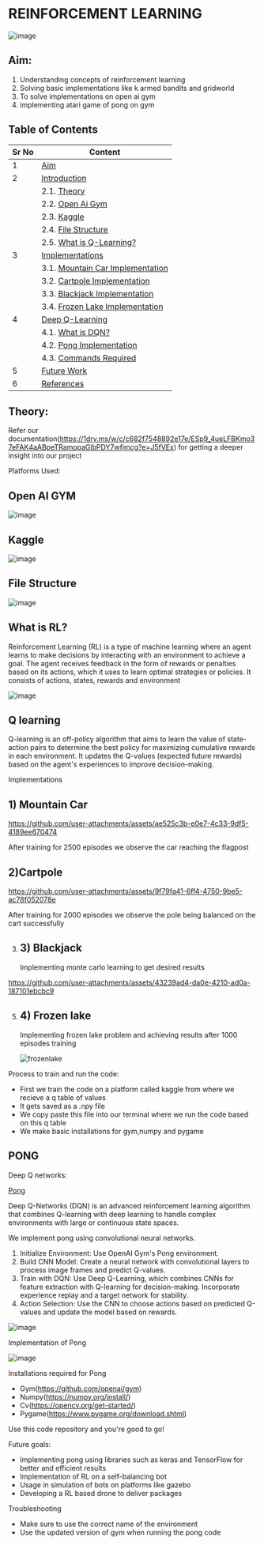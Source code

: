 # REINFORCEMENT LEARNING

![image](https://github.com/user-attachments/assets/fb57cc63-4175-48fe-8404-4797297112c5)


## Aim:
1) Understanding concepts of reinforcement learning
2) Solving basic implementations like k armed bandits and gridworld
3) To solve implementations on open ai gym
4) implementing atari game of pong on gym


## Table of Contents

| Sr No | Content                                    |
|-------|--------------------------------------------|
| 1     | [Aim](https://github.com/De-funkd/gym_master-Sra-/blob/main/README.md#aim)                          |
| 2     | [Introduction](https://github.com/De-funkd/gym_master-Sra-/blob/main/README.md#theory)                   |
|       | 2.1. [Theory](https://github.com/De-funkd/gym_master-Sra-/blob/main/README.md#theory)                    |
|       | 2.2. [Open Ai Gym](https://github.com/De-funkd/gym_master-Sra-/blob/main/README.md#Open-Ai-Gym)            |
|       | 2.3. [Kaggle](https://github.com/De-funkd/gym_master-Sra-/blob/main/README.md#Kaggle)            |
|       | 2.4. [File Structure](https://github.com/De-funkd/gym_master-Sra-/blob/main/README.md#File-Structure)               |
|       | 2.5. [What is Q-Learning?](https://github.com/De-funkd/gym_master-Sra-/blob/main/README.md#what-is-Q-learning)       |
| 3     | [Implementations](https://github.com/De-funkd/gym_master-Sra-/blob/main/README.md#implementations)                |       
|       | 3.1. [Mountain Car Implementation](https://github.com/De-funkd/gym_master-Sra-/blob/main/README.md#mountain-car-implementation) |       
|       | 3.2. [Cartpole Implementation](https://github.com/De-funkd/gym_master-Sra-/blob/main/README.md#cartpole-implementation)   |       
|       | 3.3. [Blackjack Implementation](https://github.com/De-funkd/gym_master-Sra-/blob/main/README.md#blackjack-implementation)  |       
|       | 3.4. [Frozen Lake Implementation](https://github.com/De-funkd/gym_master-Sra-/blob/main/README.md#frozen-lake-implementation) |       
| 4     | [Deep Q-Learning](https://github.com/De-funkd/gym_master-Sra-/blob/main/README.md#deep-q-learning)                |       
|       | 4.1. [What is DQN?](https://github.com/De-funkd/gym_master-Sra-/blob/main/README.md#what-is-dqn)              |       
|       | 4.2. [Pong Implementation](https://github.com/De-funkd/gym_master-Sra-/blob/main/README.md#pong-implementation)       |       
|       | 4.3. [Commands Required](https://github.com/De-funkd/gym_master-Sra-/blob/main/README.md#commands-required)         |       
| 5     | [Future Work](https://github.com/De-funkd/gym_master-Sra-/blob/main/README.md#future-work)                    |       
| 6     | [References](https://github.com/De-funkd/gym_master-Sra-/blob/main/README.md#references)                     |
  

   

## Theory:
Refer our documentation(https://1drv.ms/w/c/c682f7548892e17e/ESp9_4ueLFBKmo37eFAK4aABpeTRamopaGlbPDY7wfjmcg?e=J5fVEx) for getting a deeper insight into our project

Platforms Used:

## Open AI GYM


![image](https://github.com/user-attachments/assets/0ff8bd67-c583-44a6-9361-fcdfa0677bef)


## Kaggle

![image](https://github.com/user-attachments/assets/edf2db32-6e79-43ca-bd96-4c9551b62406)





## File Structure


![image](https://github.com/user-attachments/assets/db53041f-57c1-4c57-94a4-59b60239e7c3)




## What is RL?

  Reinforcement Learning (RL) is a type of machine learning where an agent learns to make decisions by interacting with an environment to achieve a goal. 
  The agent receives feedback in the form of rewards or penalties based on its actions, which it uses to learn optimal strategies or policies.
  It consists of actions, states, rewards and environment


![image](https://github.com/user-attachments/assets/0f0aa061-a6a9-4b6a-8974-7b3cc5afb02f)





## Q learning
Q-learning is an off-policy algorithm that aims to learn the value of state-action pairs to determine the best policy for maximizing cumulative rewards in each environment. It updates the Q-values (expected future rewards) based on the agent's experiences to improve decision-making.

Implementations

 ## 1) Mountain Car


   https://github.com/user-attachments/assets/ae525c3b-e0e7-4c33-9df5-4189ee670474
   
    
 

After training for 2500 episodes we observe the car reaching the flagpost

## 2)Cartpole


   
https://github.com/user-attachments/assets/9f79fa41-6ff4-4750-9be5-ac78f052078e



After training for 2000 episodes we observe the pole being balanced on the cart successfully

3) ## 3) Blackjack
      Implementing monte carlo learning to get desired results


  

   
https://github.com/user-attachments/assets/43239ad4-da0e-4210-ad0a-187101ebcbc9




5) ## 4) Frozen lake

    Implementing frozen lake problem and achieving results after 1000 episodes training



 
   
   ![frozenlake](https://tse4.mm.bing.net/th?id=OIP.TntNAltZ4iO0puJRIUSQRgAAAA&pid=Api&P=0&h=180)





Process to train and run the code:
 * First we train the code on a platform called kaggle from where we recieve a q table of values
*  It gets saved as a .npy file
*  We copy paste this file into our terminal where we run the code based on this q table
*  We make basic installations for gym,numpy and pygame


## PONG
Deep Q networks:
 
[Pong](https://mir-s3-cdn-cf.behance.net/project_modules/max_1200/c08edd97535089.5ec71d61c627a.gif)
 



Deep Q-Networks (DQN) is an advanced reinforcement learning algorithm that combines Q-learning with deep learning to handle complex environments with large or continuous state spaces. 

We implement pong using convolutional neural networks. 
1.	Initialize Environment: Use OpenAI Gym's Pong environment.
2.	Build CNN Model: Create a neural network with convolutional layers to process image frames and predict Q-values.
3.	Train with DQN: Use Deep Q-Learning, which combines CNNs for feature extraction with Q-learning for decision-making. Incorporate experience replay and a target network for stability.
4.	Action Selection: Use the CNN to choose actions based on predicted Q-values and update the model based on rewards.


![image](https://github.com/user-attachments/assets/26e68d1b-4575-431a-b46e-8816aca7d8d1)



Implementation of Pong



![image](https://github.com/user-attachments/assets/89d9ee5f-932b-406b-ae4d-12efbf58f2ea)




Installations required for Pong
* Gym(https://github.com/openai/gym)
* Numpy(https://numpy.org/install/)
* Cv(https://opencv.org/get-started/)
* Pygame(https://www.pygame.org/download.shtml)

Use this code repository  and you're good to go!





Future goals:
*	Implementing pong using libraries such as keras and TensorFlow for better and efficient results
*	Implementation of RL on a self-balancing bot
* Usage in simulation of bots on platforms like gazebo
*	Developing a RL based drone to deliver packages

Troubleshooting
* Make sure to use the correct name of the environment
* Use the updated version of gym when running the pong code

   
